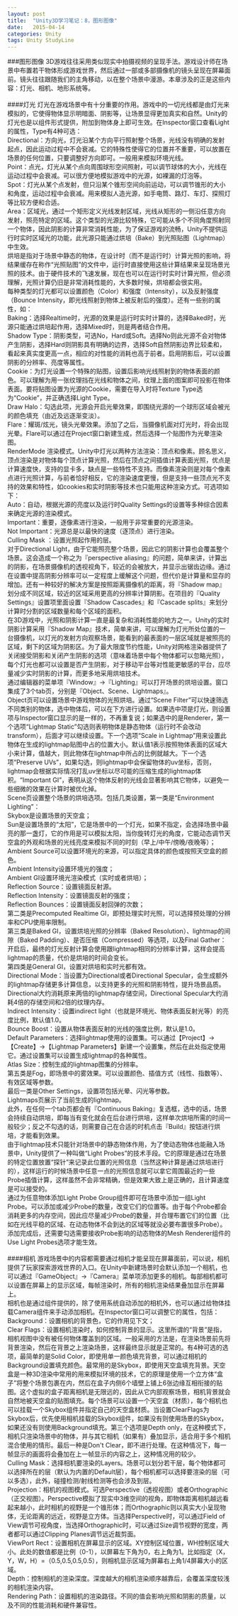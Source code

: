 ```yaml
---
layout: post
title:  "Unity3D学习笔记：8，图形图像"
date:   2015-04-14
categories: Unity
tags: Unity StudyLine
---
```


###图形图像
3D游戏往往采用类似现实中拍摄视频的呈现手法。游戏设计师在场景中布置若干物体形成游戏世界，然后通过一部或多部摄像机的镜头呈现在屏幕面前。镜头往往跟随我们的主角移动，以在整个场景中漫游。本章涉及的正是这些内容：灯光、相机、地形系统等。<br><br>
####灯光
灯光在游戏场景中有十分重要的作用。游戏中的一切光线都是由灯光来模拟的，它使得物体显示明暗面、阴影等，让场景显得更加真实和自然。Unity的灯光也是以组件形式提供，附加到物体身上即可生效。在Inspector窗口查看Light的属性，Type有4种可选：<br>
Directional：方向光，灯光沿某个方向平行照射整个场景，光线没有明确的发射起点，因此运动过程中不会衰减。它的特殊性使得它的位置并不重要，可以放置在场景的任何位置，只要调整好方向即可。一般用来模拟环境光线。<br>
Point：点光，灯光从某个点向周围球形空间照射，可以调节球体的大小，光线在运动过程中会衰减。可以很方便地模拟游戏中的光源，如裸漏的灯泡等。<br>
Spot：灯光从某个点发射，但只沿某个锥形空间向前运动，可以调节锥形的大小和角度，运动过程中会衰减。用来模拟人造光源，如手电筒、路灯、车灯、探照灯等比较方便和合适。<br>
Area：区域光，通过一个矩形定义光线发射区域，光线从矩形的一侧沿任意方向发射，照亮特定的区域。这个类型的光源比较特殊，它可能从多个不同角度照射同一个物体，因此阴影的计算非常消耗性能，为了保证游戏的流畅，Unity不提供运行时实时区域光的功能，此光源只能通过烘培（Bake）到光照贴图（Lightmap）中生效。<br>
烘培是指对于场景中静态的物体，在设计时（而不是运行时）计算光照的影响，将结果缓存在称作“光照贴图”的文件中，运行时直接使用这些计算结果来呈现场景光照的技术。由于硬件技术的飞速发展，现在也可以在运行时实时计算光照，但必须理解，光照计算仍旧是非常消耗性能的，大多数时候，烘培都会很实用。<br>
每种类型的灯光都可以设置颜色（Color）和强度（Intensity），以及反射强度（Bounce Intensity，即光线照射到物体上被反射后的强度）。还有一些别的属性，如：<br>
Baking：选择Realtime时，光源的效果是运行时实时计算的，选择Baked时，光源只能通过烘培起作用，选择Mixed时，则是两者结合作用。<br>
Shadow Type：阴影类型，可选No，Hard或Soft。选择No则此光源不会对物体产生阴影，选择Hard则阴影具有明确的边界，选择Soft自然阴影边界比较柔和，看起来真实度更高一点，相应的对性能的消耗也高于前者。启用阴影后，可以设置阴影的分辨率、亮度等属性。<br>
Cookie：为灯光设置一个特殊的贴图，设置后影响光线照射到的物体表面的颜色。可以理解为用一张纹理挡在光线和物体之间，纹理上面的图案即可投影在物体表面。要将贴图设置为光源的Cookie，需要在导入时将Texture Type选为“Cookie”，并正确选择Light Type。<br>
Draw Halo：勾选此项，光源会开启光晕效果，即围绕光源的一个球形区域会被光的颜色填充（由近及远逐渐变淡）。<br>
Flare：耀斑/炫光，镜头光晕效果。添加了之后，当摄像机面对灯光时，将会出现光晕。Flare可以通过在Project窗口新建生成，然后选择一个贴图作为光晕渲染图。<br>
RenderMode 渲染模式。Unity中灯光以两种方法渲染：顶点和像素。顾名思义，顶点渲染是对物体每个顶点计算光照，然后在顶点之间插值计算表面光照，优点是计算速度快，支持的显卡多，缺点是一些特性不支持。而像素渲染则是对每个像素点进行光照计算，与前者恰好相反，它的渲染速度更慢，但是支持一些顶点光不支持的效果和特性，如cookies和实时阴影等技术也只能用这种渲染方式。可选项如下：<br>
	Auto：自动，根据光源的亮度以及运行时Quality Settings的设置等多种综合因素来确定光源的渲染模式。<br>
	Important：重要，逐像素进行渲染，一般用于非常重要的光源渲染。<br>
	Not Important：光源总是以最快的速度（逐顶点）进行渲染。<br>
Culling Mask ：设置光照起作用的层。<br>
对于Directional Light，由于它能照亮整个场景，因此它的阴影计算也会覆盖整个场景。这会造成一个称之为『perspective aliasing』的问题，简单来讲，计算出的阴影，在场景摄像机的透视视角下，较近的会被放大，并显示出锯齿边缘。通过在设置中提高阴影分辨率可以一定程度上缓解这个问题，但代价是计算量和显存的增加。还有一种较好的解决方案是按照距离摄像机的距离，将『Shadow map』划分成不同区域，较近的区域采用更高的分辨率计算阴影。在项目的『Quality Settings』设置项里面设置『Shadow Cascades』和『Cascade splits』来划分计算时分割的区域数量和每个区域的面积。<br>
在3D游戏中，光照和阴影计算一直是最复杂和消耗性能的地方之一。Unity的实时阴影计算采用『Shadow Map』技术，简单来讲，可以理解为灯光所处位置的一台摄像机，以灯光的发射方向观察场景，能看到的最表面的一层区域就是被照亮的区域，剩下的区域为阴影区。为了最大限度节约性能，Unity对网格渲染器提供了关闭接受阴影和关闭产生阴影的选项（意味着场景中每个物体都可以忽略光照），每个灯光也都可以设置是否产生阴影，对于移动平台等对性能更敏感的平台，应尽量减少实时阴影的计算，而更多地采用烘培技术。<br>
通过编辑器的菜单项『Window』->『Lighting』可以打开场景的烘培设置。窗口集成了3个tab页，分别是『Object、Scene、Lightmaps』。<br>
Object页可以设置场景中游戏物体的光照烘培。通过“Scene Filter”可以快速筛选不同类别的物体，选中物体后，可以在下方进行设置。如果选中项是灯光，则设置项与Inspector窗口显示的是一样的，不再重复说；如果选中的是Renderer，第一个选项“Lightmap Static”勾选则表明物体是静态物体（运行时不会改动transform），后面才可以继续设置。下一个选项“Scale in Lightmap”用来设置此物体在生成的lightmap贴图中占的位置大小。默认值1表示按照物体表面的区域大小来计算，值越大，则此物体在lightmap中所占的比例就越大。下一个选项“Preserve UVs”，如果勾选，则lightmap中会保留物体的uv坐标，否则，lightmap会根据实际情况打乱uv坐标以尽可能的压缩生成的lightmap体积。“Important GI”，表明从这个物体反射的光线会显著影响其它物体，以避免一些细微的效果在计算时被优化掉。<br>
Scene页设置整个场景的烘培选项。包括几类设置，第一类是“Environment Lighting”：<br>
Skybox是设置场景的天空盒；<br>
Sun是设置场景的“太阳”，它是场景中的一个灯光，如果不指定，会选择场景中最亮的那一盏灯，它的作用是可以模拟太阳，当你旋转灯光的角度，它能动态调节天空盒的外观和场景的光线亮度来模拟不同的时刻（早上/中午/傍晚/夜晚等）；<br>
Ambient Source可以设置环境光的来源，可以指定具体的颜色或按照天空盒的颜色。<br>
Ambient Intensity设置环境光的强度；<br>
Ambient GI设置环境光渲染模式（实时或者烘培）；<br>
Reflection Source：设置镜面反射源。<br>
Reflection Intensity：设置镜面反射的强度；<br>
Reflection Bounces：设置镜面反射回弹的次数；<br>
第二类是Precomputed Realtime GI，即预处理实时光照，可以选择预处理的分辨率和CPU使用率限制。<br>
第三类是Baked GI，设置烘培光照的分辨率（Baked Resolution）、lightmap的间隙（Baked Padding）、是否压缩（Compressed）等选项，以及Final Gather：开启后，最终的灯光反射计算会使用跟lightmap相同的分辨率计算，这样会提高lightmap的质量，代价是烘培的时间会变长。<br>
第四类是General GI，设置对烘培和实时光都有效。<br>
Directional Mode：当设置为Directional或者Directional Specular，会生成额外的lightmap存储更多计算信息，以支持更多的光照和阴影特性，提升场景品质。Directional大约消耗原来两倍的lightmap存储空间，Directional Specular大约消耗4倍的存储空间和2倍的纹理内存。<br>
Indirect Intensity：设置indirect light（也就是环境光、物体表面反射光等）的亮度比例，默认值1.0。<br>
Bounce Boost：设置从物体表面反射的光线的强度比例，默认是1.0。<br>
Default Parameters：选择lightmap使用的设置集。可以通过【Project】->【Create】->【Lightmap Parameters】新建一个设置集，然后在此处指定使用它。通过设置集可以设置生成lightmap的各种属性。<br>
Atlas Size：控制生成的lightmap图集的分辨率。<br>
第五类是Fog，即场景中的雾效果。可以设置颜色、插值方式（线性、指数等）、有效区域等参数。<br>
最后一类是Other Settings，设置项包括光晕、闪光等参数。<br>
Lightmaps页展示了当前生成的lightmap。<br>
此外，在任何一个tab页都会有『Continuous Baking』复选框，选中的话，场景会持续自动烘培，即每当有变化就会在后台进行烘培，这样单次烘培所需的时间一般较少；反之不勾选的话，则需要自己在合适的时机点击『Build』按钮进行烘培，才能看到效果。<br>
由于lightmap技术只能针对场景中的静态物体作用，为了使动态物体也能融入场景中，Unity提供了一种叫做“Light Probes”的技术手段。它的原理是通过在场景的特定位置放置“探针”来记录此位置的光照信息（当然这种计算是通过烘培进行的），这样运行的时候场景中任意一点的光照信息就可以拿它周围最近的一些Probe插值计算，这样虽然不会非常精确，但是效果大致上是正确的，且计算速度是可以接受的。<br>
通过为任意物体添加Light Probe Group组件即可在场景中添加一组Light Probe。可以添加或减少Probe的数量，改变它们的位置等。由于每个Probe都会消耗更多的内存空间，因此应尽量减少Probe的数量，并合理布置它们的位置（比如在光线平稳的区域、在动态物体不会到达的区域等就没必要布置很多Probe）。添加完成后，还需要勾选需要接收Probe影响的动态物体的Mesh Renderer组件的Use Light Probes选项才能生效。<br>
<br>
####相机
游戏场景中的内容都需要通过相机才能呈现在屏幕面前，可以说，相机提供了玩家探索游戏世界的入口。在Unity中新建场景时会默认添加一个相机，也可以通过『GameObject』->『Camera』菜单项添加更多的相机。每部相机都可以设置在屏幕上的显示区域，每帧渲染时，所有的相机渲染结果叠加显示在屏幕上。<br>
相机也是通过组件提供的，除了使用系统自动添加的相机外，也可以通过给物体挂载Camera组件来手动添加相机。在Inspector窗口可以调整它的属性，包括：<br>
Background：设置相机的背景色，它的作用见下文；<br>
Clear Flags：设置相机渲染时，如何控制背景的显示。这里所谓的“背景”是指，相机视图中没有被任何物体覆盖到的区域。一般采用的方法是，在渲染场景前先将背景渲染，然后在背景之上渲染场景，这样最终显示就是正常的。有4种可选的选项，最简单的是Solid Color，即使用单一颜色填充背景，可以通过相机的Background设置填充颜色。最常用的是Skybox，即使用天空盒填充背景。天空盒是一种3D渲染中常用的用来模拟环境的技术，它的原理是使用一个立方体“盒子”将整个场景包裹在内，然后在盒子内侧6个墙壁上铺上6张边缘互相衔接的贴图。这个虚拟的盒子距离相机是无限远的，因此从它内部观察场景，相机背景就会自然地被天空盒的贴图填充。每个场景可以设置一个天空盒（材质），每个相机也可以挂载一个Skybox组件并指定自己的天空盒材质。当设置ClearFlags为Skybox后，优先使用相机挂载的Skybox组件，如果没有则使用场景的Skybox，如果还没有则使用Background填充。第三个选项是Depth only，在这种模式下，相机只渲染场景中的物体，并与其它相机（如果有）叠加显示，适合用于多个相机混合使用的情形。最后一种是Don't Clear，即不进行处理。在这种情况下，每一帧显示的画面将会叠加在上一帧显示的内容之上，这种情况用的较少。<br>
Culling Mask：选择相机要渲染的Layers。场景可以划分若干层，每个物体都可以选择所在的层（默认为内置的Default层），每个相机都可以选择要渲染的层（可以多选），此外，碰撞检测/射线检测等也会涉及到层。<br>
Projection：相机的视图模式。可选Perspective（透视视图）或者Orthographic（正交视图）。Perspective模拟了现实中3维空间的视角，即物体距离相机越远看起来越小，此时相机的视野是一个锥形体；而Orthographic则以真实大小呈现物体，无论距离的远近，视野是立方体。当选择Perspective时，可以通过Field of View调节可视角度，当选择Orthographic时，可以通过Size调节视野的宽度，两者都可以通过Clipping Planes调节远近裁剪面。<br>
ViewPort Rect：设置相机在屏幕显示的区域。XY控制区域位置，WH控制区域大小。此处的数值都是比例（0-1），以屏幕左下角为0，右上角为1。比如指定（X，Y，W，H）=（0.5,0.5,0.5,0.5），则相机显示区域为屏幕右上角1/4屏幕大小的区域。<br>
Depth：控制相机的渲染深度。深度越大的相机渲染顺序越靠后，会覆盖深度较浅的相机渲染内容。<br>
Rendering Path：设置相机的渲染路径。不同的值会影响光照和阴影的质量，以及不同的性能消耗和硬件兼容性。<br>
